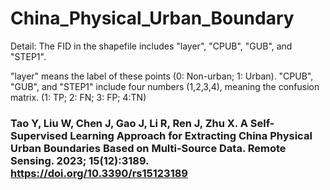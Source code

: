 # China_Physical_Urban_Boundary

Detail:
  The FID in the shapefile includes "layer", "CPUB", "GUB", and "STEP1".

  "layer" means the label of these points (0: Non-urban; 1: Urban).
  "CPUB", "GUB", and "STEP1" include four numbers (1,2,3,4), meaning the confusion matrix. 
  (1: TP; 2: FN; 3: FP; 4:TN)

### Tao Y, Liu W, Chen J, Gao J, Li R, Ren J, Zhu X. A Self-Supervised Learning Approach for Extracting China Physical Urban Boundaries Based on Multi-Source Data. Remote Sensing. 2023; 15(12):3189. https://doi.org/10.3390/rs15123189
